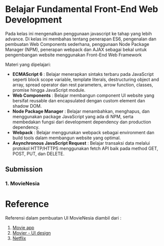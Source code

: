 # Belajar Fundamental Front-End Web Development

Pada kelas ini mengenalkan penggunaan javascript ke tahap yang lebih advance. Di kelas ini membahas tentang penerapan ES6, pengenalan dan pembuatan Web Components sederhana, penggunaan Node Package Manager (NPM), penerapan webpack dan AJAX sebagai bekal untuk pengembangan website menggunakan Front-End Web Framework

Materi yang dipelajari:

-   **ECMAScript 6** : Belajar menerapkan sintaks terbaru pada JavaScript seperti block scope variable, template literals, destructuring object and array, spread operator dan rest parameters, arrow function, classes, promise hingga JavaScript module.
-   **Web Components** : Belajar membangun component UI website yang bersifat reusable dan encapsulated dengan custom element dan shadow DOM.
-   **Node Package Manager** : Belajar menambahkan, menghapus, dan menggunakan package JavaScript yang ada di NPM, serta membedakan fungsi dari development dependency dan production dependency.
-   **Webpack** : Belajar menggunakan webpack sebagai environment dan build tools dalam membangun website yang optimal.
-   **Asynchronous JavaScript Request** : Belajar transaksi data melalui protokol HTTP/HTTPS menggunakan fetch API baik pada method GET, POST, PUT, dan DELETE.

## Submission

### 1. MovieNesia

# Reference

Referensi dalam pembuatan UI MovieNesia diambil dari :

1. [Movie app](https://www.figma.com/community/file/970595453636409922/Movie-app)
2. [Movier - UI design](https://www.figma.com/community/file/979669623099996040/Movier---UI-design)
3. [Netflix](https://www.netflix.com/id/)
